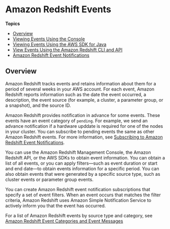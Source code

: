 # Amazon Redshift Events<a name="working-with-events"></a>

**Topics**
+ [Overview](#working-with-events-overview)
+ [Viewing Events Using the Console](viewing-events-console.md)
+ [Viewing Events Using the AWS SDK for Java](managing-events-java.md)
+ [View Events Using the Amazon Redshift CLI and API](view-events-api-cli.md)
+ [Amazon Redshift Event Notifications](working-with-event-notifications.md)

## Overview<a name="working-with-events-overview"></a>

Amazon Redshift tracks events and retains information about them for a period of several weeks in your AWS account\. For each event, Amazon Redshift reports information such as the date the event occurred, a description, the event source \(for example, a cluster, a parameter group, or a snapshot\), and the source ID\. 

Amazon Redshift provides notification in advance for some events\. These events have an event category of `pending`\. For example, we send an advance notification if a hardware upddate is required for one of the nodes in your cluster\. You can subscribe to pending events the same as other Amazon Redshift events\. For more information, see [Subscribing to Amazon Redshift Event Notifications](working-with-event-notifications.md#working-with-event-notifications-subscribe)\. 

You can use the Amazon Redshift Management Console, the Amazon Redshift API, or the AWS SDKs to obtain event information\. You can obtain a list of all events, or you can apply filters—such as event duration or start and end date—to obtain events information for a specific period\. You can also obtain events that were generated by a specific source type, such as cluster events or parameter group events\.

You can create Amazon Redshift event notification subscriptions that specify a set of event filters\. When an event occurs that matches the filter criteria, Amazon Redshift uses Amazon Simple Notification Service to actively inform you that the event has occurred\.

For a list of Amazon Redshift events by source type and category, see [Amazon Redshift Event Categories and Event Messages](working-with-event-notifications.md#redshift-event-messages)
